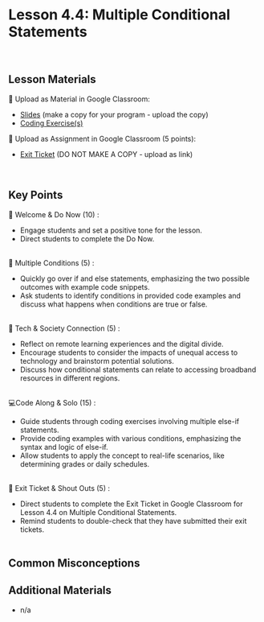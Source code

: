 # Lesson 4.4: Multiple Conditional Statements

<br>

## Lesson Materials

📖 Upload as Material in Google Classroom:
- [Slides](https://docs.google.com/presentation/d/1Ft4PSJRuYPi6-ebLr3BZlYHbFBFya8j3eP1MoHp_yto/edit?usp=sharing) (make a copy for your program - upload the copy)
- [Coding Exercise(s)]()

📝 Upload as Assignment in Google Classroom (5 points):
- [Exit Ticket](https://forms.gle/BMchacE6sKtLBM138) (DO NOT MAKE A COPY - upload as link)

<br>


## Key Points

👋 Welcome & Do Now (10) :
- Engage students and set a positive tone for the lesson.
- Direct students to complete the Do Now.<br><br>

🔀 Multiple Conditions (5) :
- Quickly go over if and else statements, emphasizing the two possible outcomes with example code snippets.
- Ask students to identify conditions in provided code examples and discuss what happens when conditions are true or false.<br><br>

🔗 Tech & Society Connection (5) : 
- Reflect on remote learning experiences and the digital divide.
- Encourage students to consider the impacts of unequal access to technology and brainstorm potential solutions.
- Discuss how conditional statements can relate to accessing broadband resources in different regions.<br><br>

💻Code Along & Solo (15) : 
- Guide students through coding exercises involving multiple else-if statements.
- Provide coding examples with various conditions, emphasizing the syntax and logic of else-if.
- Allow students to apply the concept to real-life scenarios, like determining grades or daily schedules.<br><br>

👋 Exit Ticket & Shout Outs (5) :
- Direct students to complete the Exit Ticket in Google Classroom for Lesson 4.4 on Multiple Conditional Statements.
- Remind students to double-check that they have submitted their exit tickets.<br><br>


## Common Misconceptions



## Additional Materials
- n/a